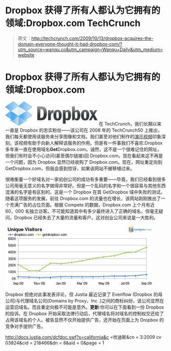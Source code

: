# Dropbox 获得了所有人都认为它拥有的领域:Dropbox.com TechCrunch

> 原文：<http://techcrunch.com/2009/10/13/dropbox-acquires-the-domain-everyone-thought-it-had-dropbox-com/?utm_source=wanqu.co&utm_campaign=Wanqu+Daily&utm_medium=website>



# Dropbox 获得了所有人都认为它拥有的领域:Dropbox.com



[![](img/125f5697a45c1f33bcb3e62ebcf11d18.png)](http://www.getdropbox.com) 在 TechCrunch，我们长期以来一直是 Dropbox 的忠实粉丝——该公司在 2008 年的 TechCrunch50 上推出，我们每天都使用该服务来分享图像和文档，我们甚至对他们制作的[演示视频](http://www.beta.techcrunch.com/2009/10/11/the-underutilized-power-of-the-video-demo-to-explain-what-the-hell-you-actually-do/)印象深刻，该视频有助于向新人解释该服务的作用。但是有一件事我们不喜欢:Dropbox 多年来一直在使用域名**Get**Dropbox.com。诚然，这不是一个很难记住的网址，但我们有时会不小心访问(甚至偶尔链接)回 Dropbox.com。现在看起来这不再是一个问题，因为 Dropbox 显然已经收购了 Dropbox.com。现在，网址重定向到 GetDropbox.com，但我会感到惊讶，如果该网站不被移植过来。

很难衡量一个好域名对一家初创公司的成功有多重要——毕竟，我们已经看到很多公司用毫无意义的名字做得非常好。但是一个乱码的名字和一个很容易与其他东西混淆的名字是有区别的，这是一个 Dropbox 在其 GetDropbox 域中失败的测试。随着这项服务的发展，前往 Dropbox.com 的流量也在增长，该网站刚刚推出了一个充满广告的占位页面。根据 Compete 的数据，Dropbox.com 上个月有近 60，000 名独立访客。不可能知道其中有多少最终进入了正确的域名，但毫无疑问，Dropbox 已经失去了大量的流量和客户。这对创业公司来说是一大胜利。

![](img/1caf84914bc5d7d289bf21ebea8ab0e4.png)

Dropbox 拒绝对此事发表评论，但 Justia 最近记录了 Evenflow (Dropbox 的母公司)与代理域名公司(Domains by Proxy，Inc .)之间的商标纠纷，该公司显然在运营旧域名。而且重定向极不可能是意外。**更新**:你可以在下面看到一份 Dropbox 的投诉。在 Dropbox 开始采取法律行动后，代理域名将对域名的控制权交还给了占用该域名的个人。被告显然不仅开始提供广告，还开始在页面上为 Dropbox 的竞争对手提供广告。

http://docs.justia.com/dcfdoc.swf?s=california&c =坎迪斯&cn = 3:2009 cv 03824&cid = 218466&dn = 8&aid = 0&page = 1